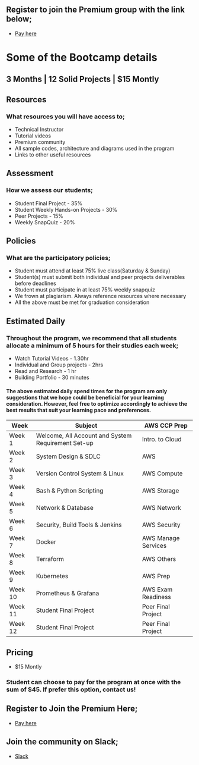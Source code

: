 ## Register to join the Premium group with the link below;
- [Pay here](https://selar.co/5502fc)

# Some of the Bootcamp details
## 3 Months | 12 Solid Projects | $15 Montly

## Resources
### What resources you will have access to;
- Technical Instructor
- Tutorial videos
- Premium community
- All sample codes, architecture and diagrams used in the program
- Links to other useful resources

## Assessment
### How we assess our students;
- Student Final Project - 35%
- Student Weekly Hands-on Projects - 30%
- Peer Projects - 15%
- Weekly SnapQuiz - 20%

## Policies
### What are the participatory policies;
- Student must attend at least 75% live class(Saturday & Sunday)
- Student(s) must submit both individual and peer projects deliverables before deadlines
- Student must participate in at least 75% weekly snapquiz
- We frown at plagiarism. Always reference resources where necessary
- All the above must be met for graduation consideration

## Estimated Daily
### Throughout the program, we recommend that all students allocate a minimum of 5 hours for their studies each week;
- Watch Tutorial Videos - 1.30hr
- Individual and Group projects - 2hrs
- Read and Research - 1 hr
- Building Portfolio - 30 minutes

#### The above estimated daily spend times for the program are only suggestions that we hope could be beneficial for your learning consideration. However, feel free to optimize accordingly to achieve the best results that suit your learning pace and preferences.

|  Week | Subject | AWS CCP Prep |
| --- | --- | --- |
| Week 1 | Welcome, All Account and System Requirement Set-up | Intro. to Cloud |
| Week 2 | System Design & SDLC | AWS |
| Week 3 | Version Control System & Linux | AWS Compute |
| Week 4 | Bash & Python Scripting | AWS Storage |
| Week 5 | Network & Database | AWS Network |
| Week 6 | Security, Build Tools & Jenkins | AWS Security |
| Week 7 | Docker | AWS Manage Services |
| Week 8 | Terraform | AWS Others |
| Week 9 | Kubernetes | AWS Prep |
| Week 10 | Prometheus & Grafana | AWS Exam Readiness |
| Week 11 | Student Final Project | Peer Final Project |
| Week 12 | Student Final Project | Peer Final Project |


## Pricing
- $15 Montly
### Student can choose to pay for the program at once with the sum of $45. If prefer this option, contact us!


## Register to Join the Premium Here;
- [Pay here](https://selar.co/5502fc)


## Join the community on Slack;
- [Slack](https://bit.ly/slack-don-labs)